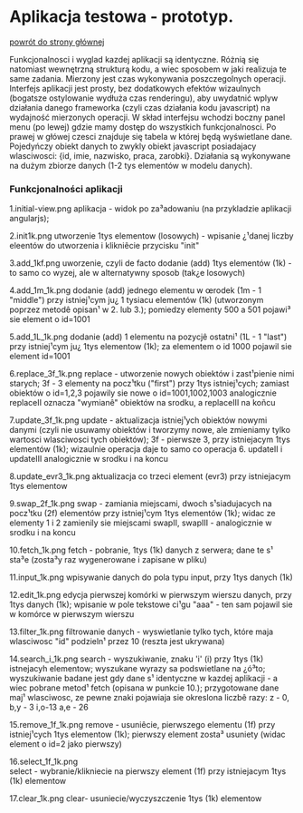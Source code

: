 Aplikacja testowa - prototyp.
=======================

[powrót do strony głównej](https://github.com/krzysiekdz/mgr-main)


Funkcjonalnosci i wyglad kazdej aplikacji są identyczne. Różnią się natomiast wewnętrzną strukturą kodu, a wiec sposobem w jaki realizuja te same zadania. Mierzony jest czas wykonywania poszczegolnych operacji. Interfejs aplikacji jest prosty, bez dodatkowych efektów wizaulnych (bogatsze ostylowanie wydłuża czas renderingu), aby uwydatnić wplyw działania danego frameworka (czyli czas działania kodu javascript) na wydajność mierzonych operacji. W skład interfejsu wchodzi boczny panel menu (po lewej) gdzie mamy dostęp do wszystkich funkcjonalnosci. Po prawej w główej czesci znajduje się tabela w której będą wyświetlane dane. Pojedyńczy obiekt danych to zwykly obiekt javascript posiadajacy wlasciwosci: {id, imie, nazwisko, praca, zarobki}. Działania są wykonywane na dużym zbiorze danych (1-2 tys elementów w modelu danych).


### Funkcjonalności aplikacji

1.initial-view.png 
aplikacja - widok po za³adowaniu (na przykladzie aplikacji angularjs);

2.init1k.png
utworzenie 1tys elementow (losowych) - wpisanie ¿¹danej liczby eleentów do utworzenia i klikniêcie przycisku "init"

3.add_1kf.png 
uworzenie, czyli de facto dodanie (add) 1tys elementów (1k) - to samo co wyzej, ale w alternatywny sposob (tak¿e losowych)

4.add_1m_1k.png 
dodanie (add) jednego elementu w œrodek (1m - 1 "middle") przy istniej¹cym ju¿ 1 tysiacu elementów (1k) (utworzonym poprzez metodê opisan¹ w  2. lub 3.); pomiedzy elementy 500 a 501 pojawi³ sie element o id=1001

5.add_1L_1k.png 
dodanie (add) 1 elementu na pozycjê ostatni¹ (1L - 1 "last") przy istniej¹cym ju¿ 1tys elementow (1k); za elementem o id 1000 pojawil sie element id=1001

6.replace_3f_1k.png
replace - utworzenie nowych obiektów i zast¹pienie nimi starych; 3f - 3 elementy na pocz¹tku ("first") przy 1tys istniej¹cych; zamiast obiektów o id=1,2,3 pojawily sie nowe o id=1001,1002,1003
analogicznie replaceII oznacza "wymianê" obiektów na srodku, a replaceIII na koñcu

7.update_3f_1k.png 
update - aktualizacja istniej¹ych obiektów nowymi danymi (czyli nie usuwamy obiektów i tworzymy nowe, ale zmieniamy tylko wartosci wlasciwosci tych obiektów); 3f - pierwsze 3, przy istniejacym 1tys elementów (1k); wizaulnie operacja daje to samo co operacja 6.
updateII i updateIII analogicznie w srodku i na koncu

8.update_evr3_1k.png 
aktualizacja co trzeci element (evr3) przy istniejacym 1tys elementow

9.swap_2f_1k.png 
swap - zamiania miejscami, dwoch s¹siadujacych na pocz¹tku (2f) elementów przy istniej¹cym 1tys elementów (1k); widac ze elementy 1 i 2 zamienily sie miejscami
swapII, swapIII - analogicznie w srodku i na koncu

10.fetch_1k.png
fetch - pobranie, 1tys (1k) danych z serwera; dane te s¹ sta³e (zosta³y raz wygenerowane i zapisane w pliku)

11.input_1k.png 
wpisywanie danych do pola typu input, przy 1tys danych (1k)

12.edit_1k.png 
edycja pierwszej komórki w pierwszym wierszu danych, przy 1tys danych (1k); wpisanie w pole tekstowe ci¹gu "aaa" - ten sam pojawil sie w komórce w pierwszym wierszu

13.filter_1k.png
filtrowanie danych - wyswietlanie tylko tych, które maja wlasciwosc "id" podzieln¹ przez 10 (reszta jest ukrywana)

14.search_i_1k.png 
search - wyszukiwanie, znaku 'i' (i) przy 1tys (1k) istnejacyh elementow; wyszukane wyrazy sa podswietlane na ¿ó³to; wyszukiwanie badane jest gdy dane s¹ identyczne w kazdej aplikacji - a wiec pobrane metod¹ fetch (opisana w punkcie 10.); przygotowane dane maj¹ wlasciwosc, ze pewne znaki pojawiaja sie okreslona liczbê razy: z - 0,   b,y - 3   i,o-13   a,e - 26

15.remove_1f_1k.png
remove - usuniêcie, pierwszego elementu (1f) przy istniej¹cych 1tys elementow (1k); pierwszy element zosta³ usuniety (widac element o id=2 jako pierwszy)

16.select_1f_1k.png  
select - wybranie/klikniecie na pierwszy element (1f) przy istniejacym 1tys (1k) elementow

17.clear_1k.png 
clear- usuniecie/wyczyszczenie 1tys (1k) elementow 

